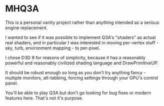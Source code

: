 # MHQ3A

This is a personal vanity project rather than anything intended as a serious engine replacement. 

I wanted to see if it was possible to implement Q3A's "shaders" as actual real shaders, and in particular I was interested in moving per-vertex stuff - sky, turb, environment mapping - to per-pixel.

I chose D3D 9 for reasons of simplicity, because it has a reasonably powerful and reasonably civilized shading language and DrawPrimitiveUP.

It should be robust enough so long as you don't try anything fancy - multiple monitors, alt-tabbing, forcing settings through your GPU's control panel.

You'll be able to play Q3A but don't go looking for bug fixes or modern features here. That's not it's purpose. 
